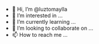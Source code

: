 - 👋 Hi, I’m @luztomaylla
- 👀 I’m interested in ...
- 🌱 I’m currently learning ...
- 💞️ I’m looking to collaborate on ...
- 📫 How to reach me ...

<!---
luztomaylla/luztomaylla is a ✨ special ✨ repository because its `README.md` (this file) appears on your GitHub profile.
You can click the Preview link to take a look at your changes.
--->
